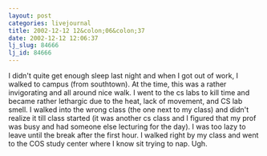 ```yaml
---
layout: post
categories: livejournal
title: 2002-12-12 12&colon;06&colon;37
date: 2002-12-12 12:06:37
lj_slug: 84666
lj_id: 84666
---
```

I didn't quite get enough sleep last night and when I got out of work, I walked to campus (from southtown). At the time, this was a rather invigorating and all around nice walk. I went to the cs labs to kill time and became rather lethargic due to the heat, lack of movement, and CS lab smell. I walked into the wrong class (the one next to my class) and didn't realize it till class started (it was another cs class and I figured that my prof was busy and had someone else lecturing for the day). I was too lazy to leave until the break after the first hour. I walked right by my class and went to the COS study center where I know sit trying to nap. Ugh.
